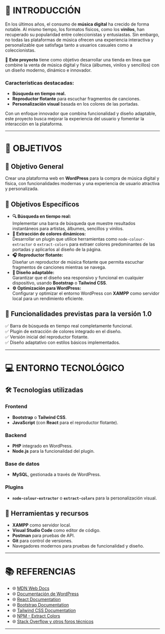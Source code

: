 # 🎵 INTRODUCCIÓN

En los últimos años, el consumo de **música digital** ha crecido de forma notable. Al mismo tiempo, los formatos físicos, como los **vinilos**, han recuperado su popularidad entre coleccionistas y entusiastas. Sin embargo, no todas las plataformas de música ofrecen una experiencia interactiva y personalizable que satisfaga tanto a usuarios casuales como a coleccionistas.  

🎯 **Este proyecto** tiene como objetivo desarrollar una tienda en línea que combine la venta de música digital y física (álbumes, vinilos y sencillos) con un diseño moderno, dinámico e innovador.  

### Características destacadas:  
- **Búsqueda en tiempo real.**  
- **Reproductor flotante** para escuchar fragmentos de canciones.  
- **Personalización visual** basada en los colores de las portadas.  

Con un enfoque innovador que combina funcionalidad y diseño adaptable, este proyecto busca mejorar la experiencia del usuario y fomentar la interacción en la plataforma.  

---

# 🥅 OBJETIVOS  

## 🎯 Objetivo General  
Crear una plataforma web en **WordPress** para la compra de música digital y física, con funcionalidades modernas y una experiencia de usuario atractiva y personalizada.  

## 📌 Objetivos Específicos  
- **🔍 Búsqueda en tiempo real:**  
  Implementar una barra de búsqueda que muestre resultados instantáneos para artistas, álbumes, sencillos y vinilos.  
- **🎨 Extracción de colores dinámicos:**  
  Desarrollar un plugin que utilice herramientas como `node-colour-extractor` o `extract-colors` para extraer colores predominantes de las portadas y aplicarlos al diseño de la página.  
- **🎧 Reproductor flotante:**  
  Diseñar un reproductor de música flotante que permita escuchar fragmentos de canciones mientras se navega.  
- **📱 Diseño adaptable:**  
  Garantizar que el diseño sea responsivo y funcional en cualquier dispositivo, usando **Bootstrap** o **Tailwind CSS**.  
- **⚙️ Optimización para WordPress:**  
  Configurar y optimizar el entorno WordPress con **XAMPP** como servidor local para un rendimiento eficiente.  

## 🚀 Funcionalidades previstas para la versión 1.0  
✅ Barra de búsqueda en tiempo real completamente funcional.  
✅ Plugin de extracción de colores integrado en el diseño.  
✅ Versión inicial del reproductor flotante.  
✅ Diseño adaptativo con estilos básicos implementados.  

---

# 💻 ENTORNO TECNOLÓGICO  

## 🛠️ Tecnologías utilizadas  
### Frontend  
- **Bootstrap** o **Tailwind CSS**.  
- **JavaScript** (con **React** para el reproductor flotante).  

### Backend  
- **PHP** integrado en WordPress.  
- **Node.js** para la funcionalidad del plugin.  

### Base de datos  
- **MySQL**, gestionada a través de WordPress.  

### Plugins  
- **`node-colour-extractor`** o **`extract-colors`** para la personalización visual.  

## 🧰 Herramientas y recursos  
- **XAMPP** como servidor local.  
- **Visual Studio Code** como editor de código.  
- **Postman** para pruebas de API.  
- **Git** para control de versiones.  
- Navegadores modernos para pruebas de funcionalidad y diseño.  

---

# 📚 REFERENCIAS  
- 🌐 [MDN Web Docs](https://developer.mozilla.org/)  
- 🌐 [Documentación de WordPress](https://developer.wordpress.org/)  
- 🌐 [React Documentation](https://react.dev/)  
- 🌐 [Bootstrap Documentation](https://getbootstrap.com/)  
- 🌐 [Tailwind CSS Documentation](https://tailwindcss.com/)  
- 🌐 [NPM - Extract Colors](https://www.npmjs.com/package/extract-colors)  
- 🌐 [Stack Overflow y otros foros técnicos](https://stackoverflow.com/)  

---

